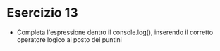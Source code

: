 # Esercizio 13

- Completa l'espressione dentro il console.log(), inserendo il corretto operatore logico al posto dei puntini